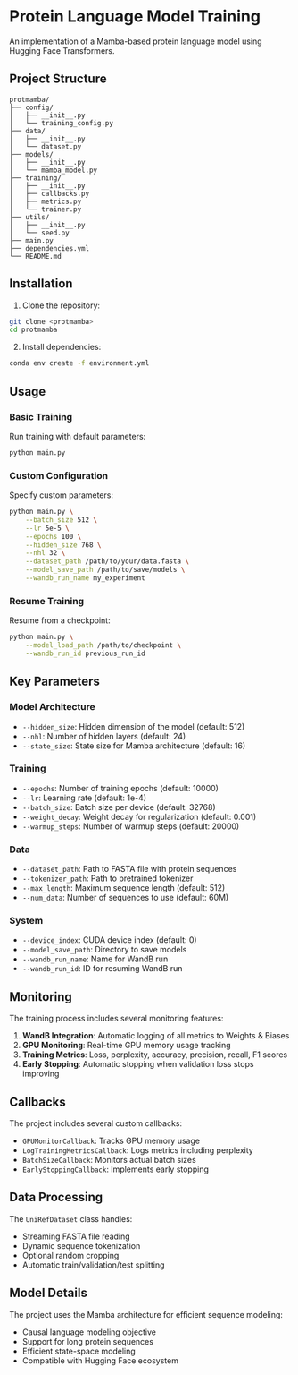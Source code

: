 # Protein Language Model Training

An implementation of a Mamba-based protein language model using Hugging Face Transformers.

## Project Structure

```
protmamba/
├── config/
│   ├── __init__.py
│   └── training_config.py
├── data/
│   ├── __init__.py
│   └── dataset.py
├── models/
│   ├── __init__.py
│   └── mamba_model.py
├── training/
│   ├── __init__.py
│   ├── callbacks.py
│   ├── metrics.py
│   └── trainer.py
├── utils/
│   ├── __init__.py
│   └── seed.py
├── main.py
├── dependencies.yml
└── README.md
```
## Installation

1. Clone the repository:
```bash
git clone <protmamba>
cd protmamba
```

2. Install dependencies:
```bash
conda env create -f environment.yml
```

## Usage

### Basic Training

Run training with default parameters:
```bash
python main.py
```

### Custom Configuration

Specify custom parameters:
```bash
python main.py \
    --batch_size 512 \
    --lr 5e-5 \
    --epochs 100 \
    --hidden_size 768 \
    --nhl 32 \
    --dataset_path /path/to/your/data.fasta \
    --model_save_path /path/to/save/models \
    --wandb_run_name my_experiment
```

### Resume Training

Resume from a checkpoint:
```bash
python main.py \
    --model_load_path /path/to/checkpoint \
    --wandb_run_id previous_run_id
```

## Key Parameters

### Model Architecture
- `--hidden_size`: Hidden dimension of the model (default: 512)
- `--nhl`: Number of hidden layers (default: 24)
- `--state_size`: State size for Mamba architecture (default: 16)

### Training
- `--epochs`: Number of training epochs (default: 10000)
- `--lr`: Learning rate (default: 1e-4)
- `--batch_size`: Batch size per device (default: 32768)
- `--weight_decay`: Weight decay for regularization (default: 0.001)
- `--warmup_steps`: Number of warmup steps (default: 20000)

### Data
- `--dataset_path`: Path to FASTA file with protein sequences
- `--tokenizer_path`: Path to pretrained tokenizer
- `--max_length`: Maximum sequence length (default: 512)
- `--num_data`: Number of sequences to use (default: 60M)

### System
- `--device_index`: CUDA device index (default: 0)
- `--model_save_path`: Directory to save models
- `--wandb_run_name`: Name for WandB run
- `--wandb_run_id`: ID for resuming WandB run

## Monitoring

The training process includes several monitoring features:

1. **WandB Integration**: Automatic logging of all metrics to Weights & Biases
2. **GPU Monitoring**: Real-time GPU memory usage tracking
3. **Training Metrics**: Loss, perplexity, accuracy, precision, recall, F1 scores
4. **Early Stopping**: Automatic stopping when validation loss stops improving

## Callbacks

The project includes several custom callbacks:

- `GPUMonitorCallback`: Tracks GPU memory usage
- `LogTrainingMetricsCallback`: Logs metrics including perplexity
- `BatchSizeCallback`: Monitors actual batch sizes
- `EarlyStoppingCallback`: Implements early stopping

## Data Processing

The `UniRefDataset` class handles:
- Streaming FASTA file reading
- Dynamic sequence tokenization
- Optional random cropping
- Automatic train/validation/test splitting

## Model Details

The project uses the Mamba architecture for efficient sequence modeling:
- Causal language modeling objective
- Support for long protein sequences
- Efficient state-space modeling
- Compatible with Hugging Face ecosystem